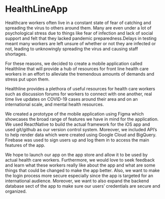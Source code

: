 # HealthLineApp
Healthcare workers often live in a constant state of fear of catching and spreading the virus to others around them. Many are even under a lot of psychological stress due to things like fear of infection and lack of social support and felt that they lacked pandemic preparedness.Delays in testing meant many workers are left unsure of whether or not they are infected or not, leading to unknowingly spreading the virus and causing staff shortages.

For these reasons, we decided to create a mobile application called Healthline that will provide a hub of resources for front line health care workers in an effort to alleviate the tremendous amounts of demands and stress put upon them.  

Healthline provides a plethora of useful resources for health care workers such as discussion forums for workers to connect with one another, real time live updates on COVID-19 cases around their area and on an international scale, and mental health resources. 

We created a prototype of the mobile application using Figma which showcases the broad range of features we have in mind for the application. We used ReactNative to build the actual framework for the iOS app and used git/github as our version control system. Moreover, we included API’s to help render data which were created using Google Cloud and BigQuery. Firebase was used to sign users up and log them in to access the main features of the app.

We hope to launch our app on the app store and allow it to be used by actual health care workers. Furthermore, we would love to seek feedback and learn what these workers really like about the app and what are some things that could be changed to make the app better. Also, we want to make the login process more secure especially since the app is targeted for an international audience. Moreover, we want to also expand the backend database sect of the app to make sure our users’ credentials are secure and organized. 
